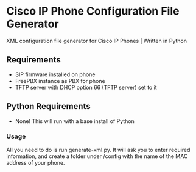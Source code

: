 # Cisco IP Phone Configuration File Generator
XML configuration file generator for Cisco IP Phones | Written in Python

## Requirements
- SIP firmware installed on phone
- FreePBX instance as PBX for phone
- TFTP server with DHCP option 66 (TFTP server) set to it

## Python Requirements
- None! This will run with a base install of Python

### Usage
All you need to do is run generate-xml.py. It will ask you to enter required information, and create a folder under /config with the name of the MAC address of your phone.
